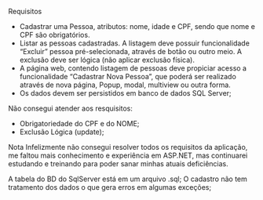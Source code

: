 Requisitos
- Cadastrar uma Pessoa, atributos:  nome, idade e CPF, sendo que nome e CPF são obrigatórios.
- Listar as pessoas cadastradas. A listagem deve possuir funcionalidade “Excluir” pessoa pré-selecionada, através de botão ou outro meio. A exclusão deve ser lógica (não aplicar exclusão física).
- A página web, contendo listagem de pessoas deve propiciar acesso a funcionalidade “Cadastrar Nova Pessoa”, que poderá ser realizado através de nova página, Popup, modal, multiview ou outra forma.
- Os dados devem ser persistidos em banco de dados SQL Server;

Não consegui atender aos resquisitos:
- Obrigatoriedade do CPF e do NOME;
- Exclusão Lógica (update);

Nota
Infelizmente não consegui resolver todos os requisitos da aplicação, me faltou mais conhecimento e experiência em ASP.NET, mas continuarei estudando e treinando para poder sanar minhas atuais deficiências.

A tabela do BD do SqlServer está em um arquivo .sql;
O cadastro não tem tratamento dos dados o que gera erros em algumas exceções;
